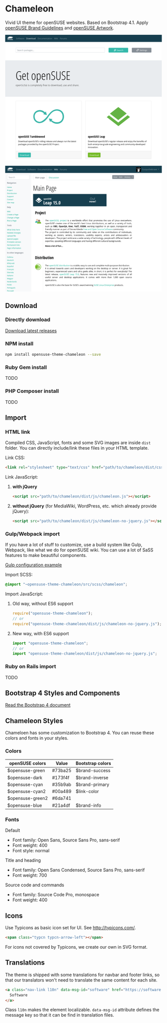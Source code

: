 # Chameleon

Vivid UI theme for openSUSE websites. Based on Bootstrap 4.1. Apply
[openSUSE Brand Guidelines](https://opensuse.github.io/branding-guidelines/) and
[openSUSE Artwork](https://github.com/openSUSE/artwork).

![openSUSE Software](screenshots/software-home.png)

![openSUSE Wiki](screenshots/wiki-home.png)

## Download

### Directly download

[Download latest releases](https://github.com/openSUSE/opensuse-theme-chameleon/releases)

### NPM install

```bash
npm install opensuse-theme-chameleon --save
```

### Ruby Gem install

TODO

### PHP Composer install

TODO

## Import

### HTML link

Compiled CSS, JavaScript, fonts and some SVG images are inside `dist` folder.
You can directly include/link these files in your HTML template.

Link CSS:

```html
<link rel="stylesheet" type="text/css" href="path/to/chameleon/dist/css/chameleon.css"  />
```

Link JavaScript:

1. **with jQuery**

   ```html
   <script src="path/to/chameleon/dist/js/chameleon.js"></script>
   ```

2. **without jQuery** (for MediaWiki, WordPress, etc. which already provide jQuery):

   ```html
   <script src="path/to/chameleon/dist/js/chameleon-no-jquery.js"></script>
   ```

### Gulp/Webpack import

If you have a lot of stuff to customize, use a build system like Gulp, Webpack,
like what we do for openSUSE wiki. You can use a lot of SaSS features to make
beautiful components.

[Gulp configuration example](https://github.com/openSUSE/wiki/blob/master/skins/Chameleon/gulpfile.js)

Import SCSS:

```scss
@import "~opensuse-theme-chameleon/src/scss/chameleon";
```

Import JavaScript:

1. Old way, without ES6 support

   ```js
   require("opensuse-theme-chameleon");
   // or
   require("opensuse-theme-chameleon/dist/js/chameleon-no-jquery.js");
   ```

2. New way, with ES6 support

   ```js
   import "opensuse-theme-chameleon";
   // or
   import "opensuse-theme-chameleon/dist/js/chameleon-no-jquery.js";
   ```

### Ruby on Rails import

TODO

## Bootstrap 4 Styles and Components

[Read the Bootstrap 4 document](https://getbootstrap.com/docs/4.1/getting-started/introduction/)

## Chameleon Styles

Chameloen has some customization to Bootstrap 4. You can reuse these colors and
fonts in your styles.

### Colors

| openSUSE colors  | Value   | Bootstrap colors |
| ---------------- | ------- | ---------------- |
| $opensuse-green  | #73ba25 | $brand-success   |
| $opensuse-dark   | #173f4f | $brand-inverse   |
| $opensuse-cyan   | #35b9ab | $brand-primary   |
| $opensuse-cyan2  | #00a489 | $link-color      |
| $opensuse-green2 | #6da741 |                  |
| $opensuse-blue   | #21a4df | $brand-info      |

### Fonts

Default

- Font family: Open Sans, Source Sans Pro, sans-serif
- Font weight: 400
- Font style: normal

Title and heading

- Font family: Open Sans Condensed, Source Sans Pro, sans-serif
- Font weight: 700

Source code and commands

- Font family: Source Code Pro, monospace
- Font weight: 400

## Icons

Use Typicons as basic icon set for UI. See <http://typicons.com/>.

```html
<span class="typcn typcn-arrow-left"></span>
```

For icons not covered by Typicons, we create our own in SVG format.

## Translations

The theme is shipped with some translations for navbar and footer links, so that
our translators won't need to translate the same content for each site.

```html
<a class="nav-link l10n" data-msg-id="software" href="https://software.opensuse.org/">
  Software
</a>
```

Class `l10n` makes the element localizable. `data-msg-id` attribute defines the
message key so that it can be find in translation files.
